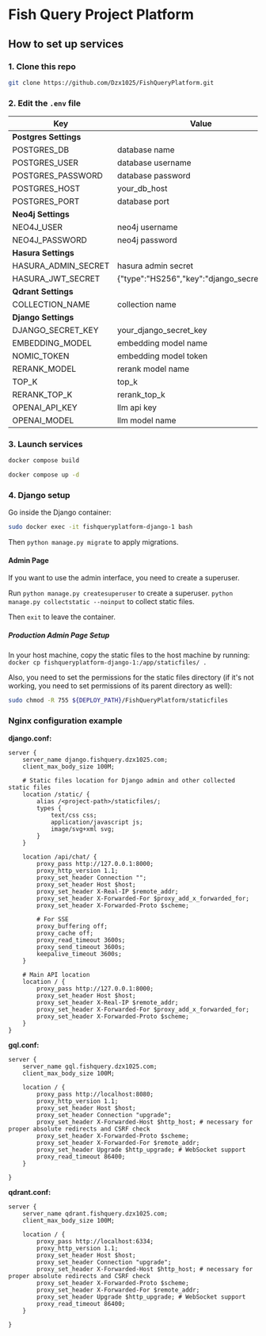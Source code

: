 # Fish Query Project Platform

## How to set up services

### 1. Clone this repo

```bash
git clone https://github.com/Dzx1025/FishQueryPlatform.git
```

### 2. Edit the `.env` file

| Key                   | Value                                      |
|-----------------------|--------------------------------------------|
| **Postgres Settings** |                                            |
| POSTGRES_DB           | database name                              |
| POSTGRES_USER         | database username                          |
| POSTGRES_PASSWORD     | database password                          |
| POSTGRES_HOST         | your_db_host                               |
| POSTGRES_PORT         | database port                              |
| **Neo4j Settings**    |                                            |
| NEO4J_USER            | neo4j username                             |
| NEO4J_PASSWORD        | neo4j password                             |
| **Hasura Settings**   |                                            |
| HASURA_ADMIN_SECRET   | hasura admin secret                        |
| HASURA_JWT_SECRET     | {"type":"HS256","key":"django_secret_key"} |
| **Qdrant Settings**   |                                            |
| COLLECTION_NAME       | collection name                            |
| **Django Settings**   |                                            |
| DJANGO_SECRET_KEY     | your_django_secret_key                     |
| EMBEDDING_MODEL       | embedding model name                       |
| NOMIC_TOKEN           | embedding model token                      |
| RERANK_MODEL          | rerank model name                          |
| TOP_K                 | top_k                                      |
| RERANK_TOP_K          | rerank_top_k                               |
| OPENAI_API_KEY        | llm api key                                |
| OPENAI_MODEL          | llm model name                             |

### 3. Launch services

```bash
docker compose build
```

```bash
docker compose up -d
```

### 4. Django setup

Go inside the Django container:

```bash
sudo docker exec -it fishqueryplatform-django-1 bash
```

Then `python manage.py migrate` to apply migrations.

#### Admin Page

If you want to use the admin interface, you need to create a superuser.

Run `python manage.py createsuperuser` to create a superuser.
`python manage.py collectstatic --noinput` to collect static files.

Then `exit` to leave the container.

##### Production Admin Page Setup

In your host machine, copy the static files to the host machine by running:
`docker cp fishqueryplatform-django-1:/app/staticfiles/ .`

Also, you need to set the permissions for the static files directory (if it's not working, you need to set permissions
of its parent directory as well):

```bash
sudo chmod -R 755 ${DEPLOY_PATH}/FishQueryPlatform/staticfiles
```

### Nginx configuration example

**django.conf:**

```nginx
server {
    server_name django.fishquery.dzx1025.com;
    client_max_body_size 100M;

    # Static files location for Django admin and other collected static files
    location /static/ {
        alias /<project-path>/staticfiles/;
        types {
            text/css css;
            application/javascript js;
            image/svg+xml svg;
        }
    }

    location /api/chat/ {
        proxy_pass http://127.0.0.1:8000;
        proxy_http_version 1.1;
        proxy_set_header Connection "";
        proxy_set_header Host $host;
        proxy_set_header X-Real-IP $remote_addr;
        proxy_set_header X-Forwarded-For $proxy_add_x_forwarded_for;
        proxy_set_header X-Forwarded-Proto $scheme;

        # For SSE
        proxy_buffering off;
        proxy_cache off;
        proxy_read_timeout 3600s;
        proxy_send_timeout 3600s;
        keepalive_timeout 3600s;
    }
    
    # Main API location
    location / {
        proxy_pass http://127.0.0.1:8000;
        proxy_set_header Host $host;
        proxy_set_header X-Real-IP $remote_addr;
        proxy_set_header X-Forwarded-For $proxy_add_x_forwarded_for;
        proxy_set_header X-Forwarded-Proto $scheme;
    }
}
```

**gql.conf:**

```nginx
server {
    server_name gql.fishquery.dzx1025.com;
    client_max_body_size 100M;

    location / {
        proxy_pass http://localhost:8080;
        proxy_http_version 1.1;
        proxy_set_header Host $host;
        proxy_set_header Connection "upgrade";
        proxy_set_header X-Forwarded-Host $http_host; # necessary for proper absolute redirects and CSRF check
        proxy_set_header X-Forwarded-Proto $scheme;
        proxy_set_header X-Forwarded-For $remote_addr;
        proxy_set_header Upgrade $http_upgrade; # WebSocket support
        proxy_read_timeout 86400;
    }

}
```

**qdrant.conf:**

```nginx
server {
    server_name qdrant.fishquery.dzx1025.com;
    client_max_body_size 100M;

    location / {
        proxy_pass http://localhost:6334;
        proxy_http_version 1.1;
        proxy_set_header Host $host;
        proxy_set_header Connection "upgrade";
        proxy_set_header X-Forwarded-Host $http_host; # necessary for proper absolute redirects and CSRF check
        proxy_set_header X-Forwarded-Proto $scheme;
        proxy_set_header X-Forwarded-For $remote_addr;
        proxy_set_header Upgrade $http_upgrade; # WebSocket support
        proxy_read_timeout 86400;
    }

}
```
